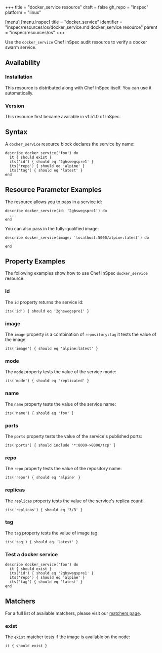 +++
title = "docker_service resource"
draft = false
gh_repo = "inspec"
platform = "linux"

[menu]
  [menu.inspec]
    title = "docker_service"
    identifier = "inspec/resources/os/docker_service.md docker_service resource"
    parent = "inspec/resources/os"
+++

Use the `docker_service` Chef InSpec audit resource to verify a docker swarm service.

## Availability

### Installation

This resource is distributed along with Chef InSpec itself. You can use it automatically.

### Version

This resource first became available in v1.51.0 of InSpec.

## Syntax

A `docker_service` resource block declares the service by name:

    describe docker_service('foo') do
      it { should exist }
      its('id') { should eq '2ghswegspre1' }
      its('repo') { should eq 'alpine' }
      its('tag') { should eq 'latest' }
    end

## Resource Parameter Examples

The resource allows you to pass in a service id:

    describe docker_service(id: '2ghswegspre1') do
      ...
    end

You can also pass in the fully-qualified image:

    describe docker_service(image: 'localhost:5000/alpine:latest') do
      ...
    end

## Property Examples

The following examples show how to use Chef InSpec `docker_service` resource.

### id

The `id` property returns the service id:

    its('id') { should eq '2ghswegspre1' }

### image

The `image` property is a combination of `repository:tag` it tests the value of the image:

    its('image') { should eq 'alpine:latest' }

### mode

The `mode` property tests the value of the service mode:

    its('mode') { should eq 'replicated' }

### name

The `name` property tests the value of the service name:

    its('name') { should eq 'foo' }

### ports

The `ports` property tests the value of the service's published ports:

    its('ports') { should include '*:8000->8000/tcp' }

### repo

The `repo` property tests the value of the repository name:

    its('repo') { should eq 'alpine' }

### replicas

The `replicas` property tests the value of the service's replica count:

    its('replicas') { should eq '3/3' }

### tag

The `tag` property tests the value of image tag:

    its('tag') { should eq 'latest' }

### Test a docker service

    describe docker_service('foo') do
      it { should exist }
      its('id') { should eq '2ghswegspre1' }
      its('repo') { should eq 'alpine' }
      its('tag') { should eq 'latest' }
    end

## Matchers

For a full list of available matchers, please visit our [matchers page](/inspec/matchers/).

### exist

The `exist` matcher tests if the image is available on the node:

    it { should exist }
